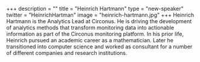 +++
description = ""
title = "Heinrich Hartmann"
type = "new-speaker"
twitter = "HeinrichHartman"
image = "heinrich-hartmann.jpg"
+++
Heinrich Hartmann is the Analytics Lead at Circonus. He is driving the development of
analytics methods that transform monitoring data into actionable information as part of
the Circonus monitoring platform. In his prior life, Heinrich pursued an academic career
as a mathematician. Later he transitioned into computer science and worked as consultant
for a number of different companies and research institutions.